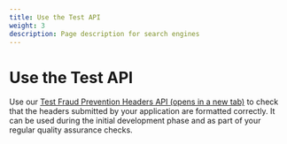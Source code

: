 ```yaml
---
title: Use the Test API
weight: 3
description: Page description for search engines
---
```


# Use the Test API

Use our <a href="https://developer.service.hmrc.gov.uk/api-documentation/docs/api/service/txm-fph-validator-api">Test Fraud Prevention Headers API (opens in a new tab)</a> to check that the headers submitted by your application are formatted correctly. It can be used during the initial development phase and as part of your regular quality assurance checks.
